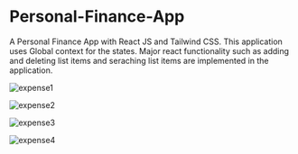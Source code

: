 # Personal-Finance-App

A Personal Finance App with React JS and Tailwind CSS. 
This application uses Global context for the states.
Major react functionality such as adding and deleting list items and seraching list items are implemented in the application.


![expense1](https://github.com/Vikram0118/Personal-Finance-App/assets/119684255/f3cd4d07-a682-4eb5-b7f0-5f1ad8ecfd51)

![expense2](https://github.com/Vikram0118/Personal-Finance-App/assets/119684255/9fe81597-7d8c-40b1-8c84-623d92a15479)

![expense3](https://github.com/Vikram0118/Personal-Finance-App/assets/119684255/05afb385-0af6-428f-8786-c3e38880afd3)

![expense4](https://github.com/Vikram0118/Personal-Finance-App/assets/119684255/f7553f39-5482-48f7-a683-8aaf8cb4bb98)
